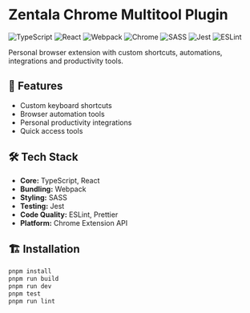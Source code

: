 # Zentala Chrome Multitool Plugin

![TypeScript](https://img.shields.io/badge/-TypeScript-3178C6?logo=typescript&logoColor=white)
![React](https://img.shields.io/badge/-React-61DAFB?logo=react&logoColor=black)
![Webpack](https://img.shields.io/badge/-Webpack-8DD6F9?logo=webpack&logoColor=black)
![Chrome](https://img.shields.io/badge/-Chrome_Extension-4285F4?logo=googlechrome&logoColor=white)
![SASS](https://img.shields.io/badge/-SASS-CC6699?logo=sass&logoColor=white)
![Jest](https://img.shields.io/badge/-Jest-C21325?logo=jest&logoColor=white)
![ESLint](https://img.shields.io/badge/-ESLint-4B32C3?logo=eslint&logoColor=white)

Personal browser extension with custom shortcuts, automations, integrations and productivity tools.

## 🚀 Features

- Custom keyboard shortcuts
- Browser automation tools
- Personal productivity integrations
- Quick access tools

## 🛠️ Tech Stack

- **Core:** TypeScript, React
- **Bundling:** Webpack
- **Styling:** SASS
- **Testing:** Jest
- **Code Quality:** ESLint, Prettier
- **Platform:** Chrome Extension API

## 🏗️ Installation

```bash
pnpm install
pnpm run build
pnpm run dev
pnpm test
pnpm run lint
```